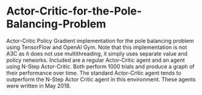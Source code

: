 # Actor-Critic-for-the-Pole-Balancing-Problem
Actor-Critic Policy Gradient implementation for the pole balancing problem using TensorFlow and OpenAI Gym. Note that this implementation is not A3C as it does not use multithreading, it simply uses separate value and policy networks. Included are a regular Actor-Critic agent and an agent using N-Step Actor-Critic. Both perform 1000 trials and produce a graph of their performance over time. The standard Actor-Critic agent tends to outperform the N-Step Actor Critic agent in this environment. These agents were written in May 2018.
